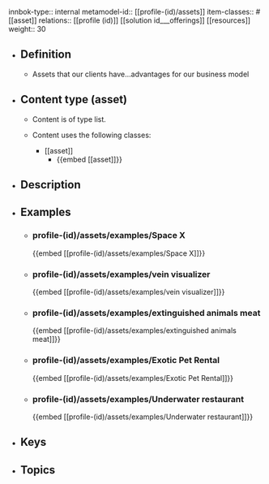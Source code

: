 innbok-type:: internal
metamodel-id:: [[profile-(id)/assets]]
item-classes:: #[[asset]]
relations:: [[profile (id)]] [[solution id___offerings]] [[resources]]
weight:: 30

- ## Definition
  - Assets that our clients have...advantages for our business model
- ## Content type (asset)
  - Content is of type list.
  
  - Content uses the following classes:
    - [[asset]]
      - {{embed [[asset]]}}
  
- ## Description
- ## Examples
  - ### profile-(id)/assets/examples/Space X
    {{embed [[profile-(id)/assets/examples/Space X]]}}
  - ### profile-(id)/assets/examples/vein visualizer
    {{embed [[profile-(id)/assets/examples/vein visualizer]]}}
  - ### profile-(id)/assets/examples/extinguished animals meat
    {{embed [[profile-(id)/assets/examples/extinguished animals meat]]}}
  - ### profile-(id)/assets/examples/Exotic Pet Rental
    {{embed [[profile-(id)/assets/examples/Exotic Pet Rental]]}}
  - ### profile-(id)/assets/examples/Underwater restaurant
    {{embed [[profile-(id)/assets/examples/Underwater restaurant]]}}
  
- ## Keys
  
- ## Topics
  

